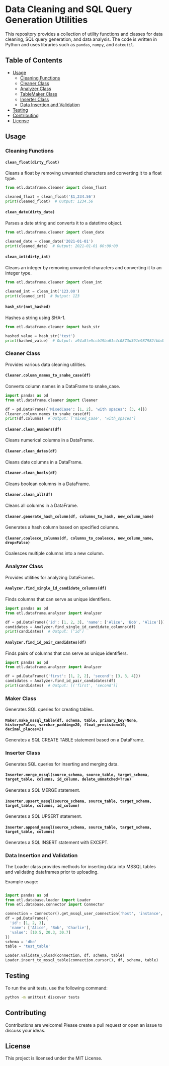 # Data Cleaning and SQL Query Generation Utilities

This repository provides a collection of utility functions and classes for data cleaning, SQL query generation, and data analysis. The code is written in Python and uses libraries such as `pandas`, `numpy`, and `dateutil`.

## Table of Contents


- [Usage](#usage)
  - [Cleaning Functions](#cleaning-functions)
  - [Cleaner Class](#cleaner-class)
  - [Analyzer Class](#analyzer-class)
  - [TableMaker Class](#tablemaker-class)
  - [Inserter Class](#inserter-class)
  - [Data Insertion and Validation](#data-insertion-and-validation)
- [Testing](#testing)
- [Contributing](#contributing)
- [License](#license)


## Usage

### Cleaning Functions

#### `clean_float(dirty_float)`

Cleans a float by removing unwanted characters and converting it to a float type.

```python
from etl.dataframe.cleaner import clean_float

cleaned_float = clean_float('$1,234.56')
print(cleaned_float)  # Output: 1234.56

```

#### `clean_date(dirty_date)`

Parses a date string and converts it to a datetime object.
```python
from etl.dataframe.cleaner import clean_date

cleaned_date = clean_date('2021-01-01')
print(cleaned_date)  # Output: 2021-01-01 00:00:00
```

#### `clean_int(dirty_int)`

Cleans an integer by removing unwanted characters and converting it to an integer type.
```python
from etl.dataframe.cleaner import clean_int

cleaned_int = clean_int('123.00')
print(cleaned_int)  # Output: 123
```

#### `hash_str(not_hashed)`

Hashes a string using SHA-1.

```python
from etl.dataframe.cleaner import hash_str

hashed_value = hash_str('test')
print(hashed_value)  # Output: a94a8fe5ccb19ba61c4c0873d391e987982fbbd3```
```

### Cleaner Class

Provides various data cleaning utilities.
#### `Cleaner.column_names_to_snake_case(df)`

Converts column names in a DataFrame to snake_case.

```python
import pandas as pd
from etl.dataframe.cleaner import Cleaner

df = pd.DataFrame({'MixedCase': [1, 2], 'with spaces': [3, 4]})
Cleaner.column_names_to_snake_case(df)
print(df.columns)  # Output: ['mixed_Case', 'with_spaces']
```


#### `Cleaner.clean_numbers(df)`

Cleans numerical columns in a DataFrame.
#### `Cleaner.clean_dates(df)`

Cleans date columns in a DataFrame.
#### `Cleaner.clean_bools(df)`

Cleans boolean columns in a DataFrame.
#### `Cleaner.clean_all(df)`

Cleans all columns in a DataFrame.
#### `Cleaner.generate_hash_column(df, columns_to_hash, new_column_name)`

Generates a hash column based on specified columns.
#### `Cleaner.coalesce_columns(df, columns_to_coalesce, new_column_name, drop=False)`

Coalesces multiple columns into a new column.
### Analyzer Class

Provides utilities for analyzing DataFrames.
#### `Analyzer.find_single_id_candidate_columns(df)`

Finds columns that can serve as unique identifiers.

```python
import pandas as pd
from etl.dataframe.analyzer import Analyzer

df = pd.DataFrame({'id': [1, 2, 3], 'name': ['Alice', 'Bob', 'Alice']})
candidates = Analyzer.find_single_id_candidate_columns(df)
print(candidates)  # Output: ['id']

```
#### `Analyzer.find_id_pair_candidates(df)`
Finds pairs of columns that can serve as unique identifiers.

```python
import pandas as pd
from etl.dataframe.analyzer import Analyzer

df = pd.DataFrame({'first': [1, 2, 2], 'second': [3, 3, 4]})
candidates = Analyzer.find_id_pair_candidates(df)
print(candidates)  # Output: [('first', 'second')]
```
### Maker Class

Generates SQL queries for creating tables.
#### `Maker.make_mssql_table(df, schema, table, primary_key=None, history=False, varchar_padding=20, float_precision=10, decimal_places=2)`

Generates a SQL CREATE TABLE statement based on a DataFrame.
### Inserter Class

Generates SQL queries for inserting and merging data.
#### `Inserter.merge_mssql(source_schema, source_table, target_schema, target_table, columns, id_column, delete_unmatched=True)`

Generates a SQL MERGE statement.
#### `Inserter.upsert_mssql(source_schema, source_table, target_schema, target_table, columns, id_column)`

Generates a SQL UPSERT statement.
#### `Inserter.append_mssql(source_schema, source_table, target_schema, target_table, columns)`

Generates a SQL INSERT statement with EXCEPT.

### Data Insertion and Validation

The Loader class provides methods for inserting data into MSSQL tables and validating dataframes prior to uploading.

Example usage:

```python

import pandas as pd
from etl.database.loader import Loader
from etl.database.connector import Connector

connection = Connector().get_mssql_user_connection('host', 'instance', 'database', 'username', 'password')
df = pd.DataFrame({
  'id': [1, 2, 3],
  'name': ['Alice', 'Bob', 'Charlie'],
  'value': [10.5, 20.3, 30.7]
})
schema = 'dbo'
table = 'test_table'

Loader.validate_upload(connection, df, schema, table)
Loader.insert_to_mssql_table(connection.cursor(), df, schema, table)
```
## Testing

To run the unit tests, use the following command:

```sh
python -m unittest discover tests
```
## Contributing

Contributions are welcome! Please create a pull request or open an issue to discuss your ideas.
## License

This project is licensed under the MIT License.